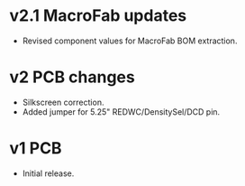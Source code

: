 # v2.1 MacroFab updates

* Revised component values for MacroFab BOM extraction.

# v2 PCB changes

* Silkscreen correction.
* Added jumper for 5.25" REDWC/DensitySel/DCD pin.

# v1 PCB

* Initial release.
